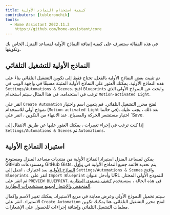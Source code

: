 ```yaml
---
title: كيفية استخدام النماذج الأولية
contributors: [tubleronchik]
tools:   
  - Home Assistant 2022.11.3
    https://github.com/home-assistant/core
---
```


في هذه المقالة ستتعرف على كيفية إضافة النماذج الأولية لمساعد المنزل الخاص بك وتكوينها.

## النماذج الأولية للتشغيل التلقائي

تم تثبيت بعض النماذج الأولية بالفعل. تحتاج فقط إلى تكوين التشغيل التلقائي بناءً على هذه النماذج الأولية. يمكنك العثور على النماذج الأولية المثبتة مسبقًا في واجهة الويب في `Settings/Automations & Scenes`. افتح `Blueprints` وابحث عن النموذج الأولي الذي ترغب في استخدامه. في هذا المثال سيتم استخدام `Motion-activated Light`. 

<robo-wiki-picture src="home-assistant/blueprint-settings.jpg" alt="Blueprint Settings" />

انقر على `Create Automation` لفتح محرر التشغيل التلقائي. قم بتعيين اسم واختيار نموذج أولي للاستخدام (`Motion-activated Light` في حالتنا). بعد ذلك ، يجب عليك اختيار مستشعر الحركة والمصباح. عند الانتهاء من التكوين ، انقر على `Save.

<robo-wiki-picture src="home-assistant/automation-configure.jpg" alt="Automation التكوين" />

إذا كنت ترغب في إجراء تغييرات ، يمكنك العثور عليها عن طريق الانتقال إلى `Settings/Automations & Scenes` ثم `Automations`. 

<robo-wiki-picture src="home-assistant/automations-all.jpg" alt="Automations List" />

## استيراد النماذج الأولية

يمكن لمساعد المنزل استيراد النماذج الأولية من منتديات مساعد المنزل ومستودع GitHub ومستودعات GitHub Gists. يتم تحديد قائمة جميع النماذج الأولية في [تبادل النماذج الأولية](https://community.home-assistant.io/c/blueprints-exchange/53). بعد اختيارك ، انتقل إلى `Settings/Automations & Scenes` وافتح `Blueprints`. انقر على `Import Blueprint` وأدخل عنوان URL للنموذج الأولي المختار. ثم انقر على `PREVIEW BLUEPRINT`. في هذه الحالة ، سنستخدم [كشف مستوى البطارية المنخفض والإشعار لجميع مستشعرات البطارية](https://community.home-assistant.io/t/low-battery-level-detection-notification-for-all-battery-sensors/258664). 

<robo-wiki-picture src="home-assistant/importing-blueprint.jpg" alt="Importing Blueprint" /> 

سيتم تحميل النموذج الأولي وعرض معاينة في مربع الاستيراد. يمكنك تغيير الاسم وإكمال الاستيراد. انقر على `Create Automation` لفتح محرر التشغيل التلقائي. هنا يمكنك تكوين معلمات التشغيل التلقائي وإضافة إجراءات للحصول على الإشعارات.

<robo-wiki-picture src="home-assistant/configure-battery-blueprint.jpg" alt="Configure Battery Blueprint" /> 